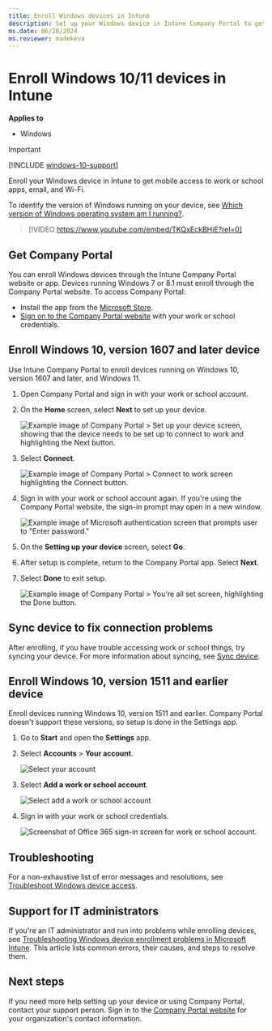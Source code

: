 ```yaml
---
title: Enroll Windows devices in Intune
description: Set up your Windows device in Intune Company Portal to get remote access to work or school.
ms.date: 06/28/2024
ms.reviewer: madekeva
---
```


# Enroll Windows 10/11 devices in Intune

**Applies to**
- Windows 

 > [!IMPORTANT]
 > [!INCLUDE [windows-10-support](../includes/windows-10-support.md)]

Enroll your Windows device in Intune to get mobile access to work or school apps, email, and Wi-Fi.

To identify the version of Windows running on your device, see [Which version of Windows operating system am I running?](https://go.microsoft.com/fwlink/?linkid=2166188).
</br>
> [!VIDEO https://www.youtube.com/embed/TKQxEckBHiE?rel=0]

## Get Company Portal
You can enroll Windows devices through the Intune Company Portal website or app. Devices running Windows 7 or 8.1 must enroll through the Company Portal website. To access Company Portal:

* Install the app from the [Microsoft Store](https://go.microsoft.com/fwlink/?linkid=2141417).
* [Sign on to the Company Portal website](https://go.microsoft.com/fwlink/?linkid=2010980) with your work or school credentials.

## Enroll Windows 10, version 1607 and later device  

Use Intune Company Portal to enroll devices running on Windows 10, version 1607 and later, and Windows 11.
1. Open Company Portal and sign in with your work or school account.

2. On the **Home** screen, select **Next** to set up your device.

    ![Example image of Company Portal > Set up your device screen, showing that the device needs to be set up to connect to work and highlighting the Next button.](./media/enroll-windows-10-device/set-up-your-device-company-portal-2107.png)

3. Select **Connect**.

    ![Example image of Company Portal > Connect to work screen highlighting the Connect button.](./media/enroll-windows-10-device/connect-to-work-company-portal-2107.png)

4. Sign in with your work or school account again. If you're using the Company Portal website, the sign-in prompt may open in a new window.

    ![Example image of Microsoft authentication screen that prompts user to "Enter password."](./media/enroll-windows-10-device/enter-password-prompt-company-portal-2107.png)

5. On the **Setting up your device** screen, select **Go**.
6. After setup is complete, return to the Company Portal app. Select **Next**.
7. Select **Done** to exit setup.

    ![Example image of Company Portal > You're all set screen, highlighting the Done button.](./media/enroll-windows-10-device/youre-all-set-company-portal-2107.png)

## Sync device to fix connection problems

After enrolling, if you have trouble accessing work or school things, try syncing your device. For more information about syncing, see [Sync device](sync-your-device-manually-windows.md).

## Enroll Windows 10, version 1511 and earlier device
Enroll devices running Windows 10, version 1511 and earlier. Company Portal doesn't support these versions, so setup is done in the Settings app.

1. Go to **Start** and open the **Settings** app.

3. Select **Accounts** > **Your account**.


    ![Select your account](./media/enroll-windows-10-device/W10-enroll-2-accounts-your-account.png)

5. Select **Add a work or school account**.


    ![Select add a work or school account](./media/enroll-windows-10-device/w10-enroll-3-add-work-school-acct.png)

6. Sign in with your work or school credentials.


    ![Screenshot of Office 365 sign-in screen for work or school account.](./media/enroll-windows-10-device/W10-enroll-4-sign-in.png)


## Troubleshooting
For a non-exhaustive list of error messages and resolutions, see [Troubleshoot Windows device access](troubleshoot-your-windows-10-device-windows.md).

## Support for IT administrators

If you're an IT administrator and run into problems while enrolling devices, see [Troubleshooting Windows device enrollment problems in Microsoft Intune](/troubleshoot/mem/intune/device-enrollment/troubleshoot-windows-enrollment-errors). This article lists common errors, their causes, and steps to resolve them.

## Next steps
If you need more help setting up your device or using Company Portal, contact your support person. Sign in to the [Company Portal website](https://go.microsoft.com/fwlink/?linkid=2010980) for your organization's contact information.



